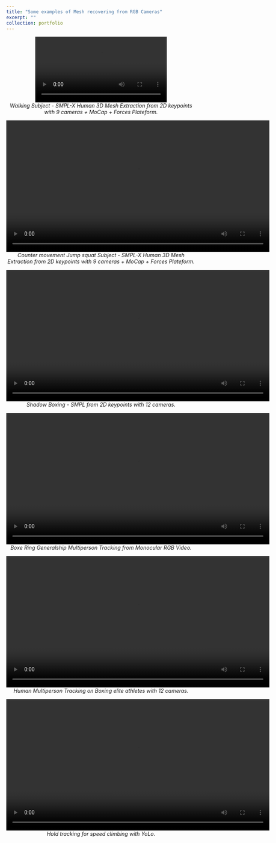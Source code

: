 ```yaml
---
title: "Some examples of Mesh recovering from RGB Cameras"
excerpt: ""
collection: portfolio
---
```


<p align="center">
  <video width="350" autoplay controls>
    <source src="https://raw.githubusercontent.com/goyallon/goyallon.github.io/master/images/smplx.mp4" type="video/mp4">
    Your browser does not support the video tag.
  </video>
  <br>
  <i> Walking Subject - SMPL-X Human 3D Mesh Extraction from 2D keypoints with 9 cameras + MoCap + Forces Plateform.</i>
</p>

<p align="center">
  <video width="700" autoplay controls>
    <source src="https://raw.githubusercontent.com/goyallon/goyallon.github.io/master/images/smplx_cmjs.mp4" type="video/mp4">
    Your browser does not support the video tag.
  </video>
  <br>
  <i> Counter movement Jump squat Subject - SMPL-X Human 3D Mesh Extraction from 2D keypoints with 9 cameras + MoCap + Forces Plateform.</i>
</p>

<p align="center">
  <video width="700" autoplay controls>
    <source src="https://raw.githubusercontent.com/goyallon/goyallon.github.io/master/images/smpl.mp4" type="video/mp4">
    Your browser does not support the video tag.
  </video>
  <br>
  <i> Shadow Boxing - SMPL from 2D keypoints with 12 cameras.</i>
</p>

<p align="center">
  <video width="700" autoplay controls>
    <source src="https://raw.githubusercontent.com/goyallon/goyallon.github.io/master/images/tracking.mp4" type="video/mp4">
    Your browser does not support the video tag.
  </video>
  <br>
  <i> Boxe Ring Generalship Multiperson Tracking from Monocular RGB Video.</i>
</p>

<p align="center">
  <video width="700" autoplay controls>
    <source src="https://raw.githubusercontent.com/goyallon/goyallon.github.io/master/images/tracking2.mp4" type="video/mp4">
    Your browser does not support the video tag.
  </video>
  <br>
  <i> Human Multiperson Tracking on Boxing elite athletes with 12 cameras.</i>
</p>

<p align="center">
  <video width="700" autoplay controls>
    <source src="https://raw.githubusercontent.com/goyallon/goyallon.github.io/master/images/yolo.mp4" type="video/mp4">
    Your browser does not support the video tag.
  </video>
  <br>
  <i> Hold tracking for speed climbing with YoLo.</i>
</p>
